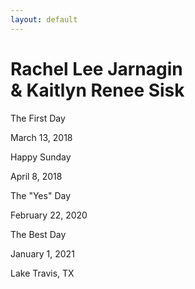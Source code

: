 ```yaml
---
layout: default
---
```

# Rachel Lee Jarnagin<br>& Kaitlyn Renee Sisk

<div class="index-div">
    <p class="day-title">The First Day</p>
    <p class="day-desc">March 13, 2018</p>
</div>
<!--<img src="/img/embellishment.svg" class="embellishment">-->
<div class="index-div">
    <p class="day-title">Happy Sunday</p>
    <p class="day-desc">April 8, 2018</p>
</div>
<!--<img src="/img/embellishment.svg" class="embellishment">-->
<div class="index-div">
    <p class="day-title">The "Yes" Day</p>
    <p class="day-desc">February 22, 2020</p>
</div>
<!--<img src="/img/embellishment.svg" class="embellishment">-->
<div class="index-div">
    <p class="day-title">The Best Day</p>
    <p class="day-desc">January 1, 2021<p>
    <p class="day-desc">Lake Travis, TX</p>
</div>
